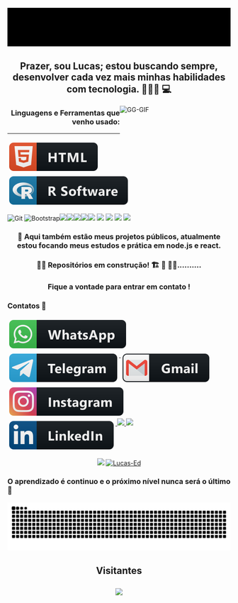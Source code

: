 ![screedbot (1)](https://github.com/Lucas-Ed/Lucas-Ed/blob/master/img/newgif.gif)


<h2 align="center"> Prazer, sou Lucas; estou buscando sempre, desenvolver cada vez mais minhas habilidades com tecnologia. 👨🏻‍💻 💻 </h2>

<img align="right" height="140px" width="250px" alt="GG-GIF" src="https://clubedosgeeks.com.br/wp-content/uploads/2016/01/dormrm.gif">


<h3 align="right"> Linguagens e Ferramentas que venho usado: </h3>
 

 
---
<a href="#">
    <img src="svg/languages/html.svg" alt="html" style="vertical-align:top; margin:6px 4px">
  </a> 


 <!-- <a href="#">
    <img src="svg/languages/python.svg" alt="python" style="vertical-align:top; margin:6px 4px">
  </a>   -->


 <a href="#">
    <img src="svg/languages/rsoftware.svg" alt="rsoftware" style="vertical-align:top; margin:6px 4px">
  </a>   

![Git](https://img.shields.io/badge/-Git-black?style=flat-square&logo=git) <!-- ![GitHub](https://img.shields.io/badge/-GitHub-181717?style=flat-square&logo=github) -->![Bootstrap](https://img.shields.io/badge/bootstrap-%23563D7C.svg?style=for-the-badge&logo=bootstrap&logoColor=white)<img src="https://img.shields.io/badge/TypeScript-007ACC?style=for-the-badge&logo=typescript&logoColor=white"/><img src="https://img.shields.io/badge/Tailwind_CSS-38B2AC?style=for-the-badge&logo=tailwind-css&logoColor=white"/><img src="https://img.shields.io/badge/Node.js-339933?style=for-the-badge&logo=nodedotjs&logoColor=white"/><img src="https://img.shields.io/badge/React-20232A?style=for-the-badge&logo=react&logoColor=61DAFB"/><img src="https://img.shields.io/badge/Prisma-3982CE?style=for-the-badge&logo=Prisma&logoColor=white"/> <!-- <img src="https://img.shields.io/badge/Tailwind_CSS-38B2AC?style=for-the-badge&logo=tailwind-css&logoColor=white"/> --><img src="https://img.shields.io/badge/Jupyter-F37626.svg?&style=for-the-badge&logo=Jupyter&logoColor=white" /> <img src="https://img.shields.io/badge/Markdown-000000?style=for-the-badge&logo=markdown&logoColor=white" /><!-- <img src="https://img.shields.io/badge/Django-092E20?style=for-the-badge&logo=django&logoColor=white" />--> <!-- <img src="https://img.shields.io/badge/Flask-000000?style=for-the-badge&logo=flask&logoColor=white" />  --><img src="https://img.shields.io/badge/Netlify-00C7B7?style=for-the-badge&logo=netlify&logoColor=white" /> <!-- <img src="https://img.shields.io/badge/conda-342B029.svg?&style=for-the-badge&logo=anaconda&logoColor=white"/> <img src="https://img.shields.io/badge/Jekyll-CC0000?style=for-the-badge&logo=Jekyll&logoColor=white"/> --><img src="https://img.shields.io/badge/PowerBI-F2C811?style=for-the-badge&logo=Power%20BI&logoColor=black"/> <!-- <img src="https://raw.githubusercontent.com/gohugoio/gohugoioTheme/master/static/images/hugo-logo-wide.svg?sanitize=true" alt="Hugo" width="100"> -->

<h3 align="center">💾 Aqui também estão meus projetos públicos, atualmente estou focando meus estudos e prática em node.js e react.</h3>

<h3 align="center">🚧🚧 Repositórios em construção! 🏗 👷 🧱🚧..........</h3>

<h3 align="center">Fique a vontade para entrar em contato !  </h3>

<h3> Contatos 📲</h3>

<a href="https://bit.ly/3uMmzeI">
    <img src="svg/social/whatsapp.svg"  alt="whatsapp" style="vertical-align:top; margin:6px 4px">
  </a>

  <a href="https://bit.ly/2QjsTeT">
    <img src="svg/social/telegram.svg"  alt="telegram" style="vertical-align:top; margin:6px 4px">
  </a> 

  <a href="mailto:lucas.eduuardoo@alunos.fho.edu.br">
    <img src="svg/social/gmail.svg"  alt="gmail" style="vertical-align:top; margin:6px 4px">
  </a>  

<a href="https://bit.ly/3ybr0Sj">
    <img src="svg/social/instagram.svg"   alt="instagram" style="vertical-align:top; margin:6px 4px">
  </a>  

<a href="https://bit.ly/2RU9X6B">
    <img src="svg/social/linkedin.svg"  alt="linkedin" style="vertical-align:top; margin:6px 4px">
  </a>  

<a href="https://bit.ly/33L8m5P">
<img src="https://img.shields.io/badge/Facebook-1877F2?style=for-the-badge&logo=facebook&logoColor=white" /> </a>


<img src="https://img.shields.io/badge/Discord-7289DA?style=for-the-badge&logo=discord&logoColor=white" />


  
<p align = "center">
  <a href="https://github.com/Lucas-Ed "><img src="https://github-readme-stats.vercel.app/api/top-langs/?username=Lucas-Ed&layout=compact&theme=tokyonight"/></a> 
  <a href="https://github.com/Lucas-Ed "><img src="https://github-readme-stats.vercel.app/api?username=Lucas-Ed&show_icons=true&theme=tokyonight&include_all_commits=true&count_private=true" alt="Lucas-Ed"/></a>
</p>

<h3>O aprendizado é continuo e o próximo nível nunca será o último 🚀</h3>

![Snake animation](https://github.com/Lucas-Ed/Lucas-Ed/blob/output/github-contribution-grid-snake.svg)

<h2>
<p align="center">Visitantes</p>
  <p align="center"><img align="center" src="https://profile-counter.glitch.me/Lucas-Ed/count.svg" /></p>
</h2>

<!--[![Visitors](https://visitor-badge.glitch.me/badge?page_id=github/Lucas-Ed)](https://github.com/Lucas-Ed)-->

<!--<p align="center"><img align="center" src="https://profile-counter.glitch.me/{***SEU NOME NO GITHUB***}/count.svg" /></p>-->












